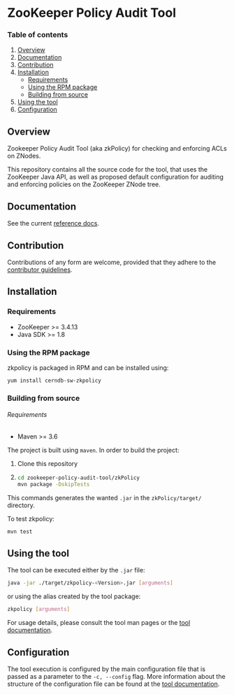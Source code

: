 # ZooKeeper Policy Audit Tool

### Table of contents
1. [Overview](#overview)
2. [Documentation](#documentation)
3. [Contribution](#contribution)
4. [Installation](#installation)
    * [Requirements](#requirements)
    * [Using the RPM package](#using-the-rpm-package)
    * [Building from source](#building-from-source)
5. [Using the tool](#using-the-tool)
6. [Configuration](#configuration)

## Overview
Zookeeper Policy Audit Tool (aka zkPolicy) for checking and enforcing ACLs on ZNodes.

This repository contains all the source code for the tool, that uses the ZooKeeper Java API, as well as proposed default configuration for auditing and enforcing policies on the ZooKeeper ZNode tree.

## Documentation
See the current [reference docs](docs/README.md).

## Contribution
Contributions of any form are welcome, provided that they adhere to the [contributor guidelines](CONTRIBUTING.md).

## Installation

### Requirements
* ZooKeeper >= 3.4.13
* Java SDK >= 1.8

### Using the RPM package
zkpolicy is packaged in RPM and can be installed using:
```
yum install cerndb-sw-zkpolicy
```

### Building from source
###### Requirements
* Maven >= 3.6

The project is built using `maven`. In order to build the project:

1. Clone this repository
2. ```bash
   cd zookeeper-policy-audit-tool/zkPolicy
   mvn package -DskipTests
   ```

This commands generates the wanted `.jar` in the `zkPolicy/target/` directory.

To test zkpolicy:

```bash
mvn test
```

## Using the tool
The tool can be executed either by the `.jar` file:

```bash
java -jar ./target/zkpolicy-<Version>.jar [arguments]
```

or using the alias created by the tool package:

```bash
zkpolicy [arguments]
```

For usage details, please consult the tool man pages or the [tool documentation](docs/README.md#usage).

## Configuration
The tool execution is configured by the main configuration file that is passed as a parameter to the `-c, --config` flag. More information about the structure of the configuration file can be found at the [tool documentation](docs/README.md#configuration).